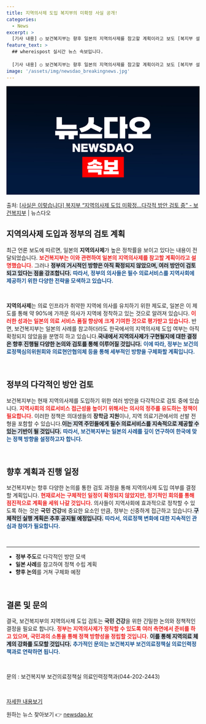 ```yaml
---
title: 지역의사제 도입 복지부의 미확정 사실 공개!
categories:
  - News
excerpt: >
  [기사 내용] ○ 보건복지부는 향후 일본의 지역의사제를 참고할 계획이라고 보도 [복지부 설명] □ 기사에서 …
feature_text: >
  ## whereispost 실시간 뉴스 속보입니다.

  [기사 내용] ○ 보건복지부는 향후 일본의 지역의사제를 참고할 계획이라고 보도 [복지부 설명] □ 기사에서 …
image: '/assets/img/newsdao_breakingnews.jpg'
---
```


![뉴스다오 속보](/assets/img/newsdao_breakingnews.jpg)

<p>출처: <a href="https://newsdao.kr/2771" rel="dofollow">[사실은 이렇습니다] 복지부 “지역의사제 도입 미확정…다각적 방안 검토 중” - 보건복지부</a> | 뉴스다오</p>

<h2 data-ke-size="size26">지역의사제 도입과 정부의 검토 계획</h2>

<p data-ke-size="size16">최근 언론 보도에 따르면, 일본의 <b>지역의사제</b>가 높은 정착률을 보이고 있다는 내용이 전달되었습니다. <b><span style="color: #ee2323;">보건복지부는 이와 관련하여 일본의 지역의사제를 참고할 계획이라고 설명했습니다.</span></b> 그러나 <b><span style="background-color: #21538527;">정부의 거시적인 방향은 아직 확정되지 않았으며, 여러 방안이 검토되고 있다는 점을 강조합니다.</span></b> <b><span style="color: #1a5490;">따라서, 정부의 의사들은 필수 의료서비스를 지역사회에 제공하기 위한 다양한 전략을 모색하고 있습니다.</span></b></p>

<p data-ke-size="size16">&nbsp;</p>

<b>지역의사제</b>는 의료 인프라가 취약한 지역에 의사를 유치하기 위한 제도로, 일본은 이 제도를 통해 약 90%에 가까운 의사가 지역에 정착하고 있는 것으로 알려져 있습니다. <b><span style="color: #ee2323;">이러한 성과는 일본의 의료 서비스 품질 향상에 크게 기여한 것으로 평가받고 있습니다.</span></b> 반면, 보건복지부는 일본의 사례를 참고하더라도 한국에서의 지역의사제 도입 여부는 아직 확정되지 않았음을 분명히 하고 있습니다.<b><span style="background-color: #21538527;">국내에서 지역의사제가 구현될지에 대한 결정은 향후 진행될 다양한 논의와 검토를 통해 이루어질 것입니다.</span></b> <b><span style="color: #1a5490;">이에 따라, 정부는 보건의료정책심의위원회와 의료현안협의체 등을 통해 세부적인 방향을 구체화할 계획입니다.</span></b></p>

<p data-ke-size="size16">&nbsp;</p>

<h2 data-ke-size="size26">정부의 다각적인 방안 검토</h2>

<p data-ke-size="size16">보건복지부는 현재 지역의사제를 도입하기 위한 여러 방안을 다각적으로 검토 중에 있습니다. <b><span style="color: #ee2323;">지역사회의 의료서비스 접근성을 높이기 위해서는 의사의 정주를 유도하는 정책이 필요합니다.</span></b> 이러한 정책은 의대생들의 <b>장학금 지원</b>이나, 지역 의료기관에서의 선발 전형을 포함할 수 있습니다.<b><span style="background-color: #21538527;">이는 지역 주민들에게 필수 의료서비스를 지속적으로 제공할 수 있는 기반이 될 것입니다.</span></b> <b><span style="color: #1a5490;">따라서, 보건복지부는 일본의 사례를 깊이 연구하여 한국에 맞는 정책 방향을 설정하고자 합니다.</span></b></p>

<p data-ke-size="size16">&nbsp;</p>

<h2 data-ke-size="size26">향후 계획과 진행 일정</h2>

<p data-ke-size="size16">보건복지부는 향후 다양한 논의를 통한 검토 과정을 통해 지역의사제 도입 여부를 결정할 계획입니다. <b><span style="color: #ee2323;">현재로서는 구체적인 일정이 확정되지 않았지만, 정기적인 회의를 통해 점진적으로 계획을 세워 나갈 것입니다.</span></b> 의사들이 지역사회에 효과적으로 정착할 수 있도록 하는 것은 <b>국민 건강</b>에 중요한 요소인 만큼, 정부는 신중하게 접근하고 있습니다.<b><span style="background-color: #21538527;">구체적인 실행 계획은 추후 공지될 예정입니다.</span></b> <b><span style="color: #1a5490;">따라서, 의료정책 변화에 대한 지속적인 관심과 참여가 필요합니다.</span></b></p>

<p data-ke-size="size16">&nbsp;</p>

<hr />

<ul>
    <li><b>정부 주도</b>로 다각적인 방안 모색</li>
    <li><b>일본 사례</b>를 참고하여 정책 수립 계획</li>
    <li><b>향후 논의</b>를 거쳐 구체화 예정</li>
</ul>

<p data-ke-size="size16">&nbsp;</p>

<h2 data-ke-size="size26">결론 및 문의</h2>

<p data-ke-size="size16">결국, 보건복지부의 지역의사제 도입 검토는 <b>국민 건강</b>을 위한 긴밀한 논의와 정책적인 결정을 필요로 합니다. <b><span style="color: #ee2323;">정부는 지역의사제가 정착할 수 있도록 여러 측면에서 준비를 하고 있으며, 국민과의 소통을 통해 정책 방향성을 정립할 것입니다.</span></b> <b><span style="background-color: #21538527;">이를 통해 지역의료 체계의 강화를 도모할 것입니다.</span></b> <b><span style="color: #1a5490;">추가적인 문의는 보건복지부 보건의료정책실 의료인력정책과로 연락하면 됩니다.</span></b></p>

<p data-ke-size="size16">&nbsp;</p>

<p data-ke-size="size16">문의 : 보건복지부 보건의료정책실 의료인력정책과(044-202-2443)</p>

<p data-ke-size="size16">&nbsp;</p>

<p data-ke-size="size16"><a href="https://newsdao.kr/2771">자세한 내용보기</a></p> 

원하는 뉴스 찾아보기 👉 <a href="https://newsdao.kr" rel="dofollow">newsdao.kr</a>


